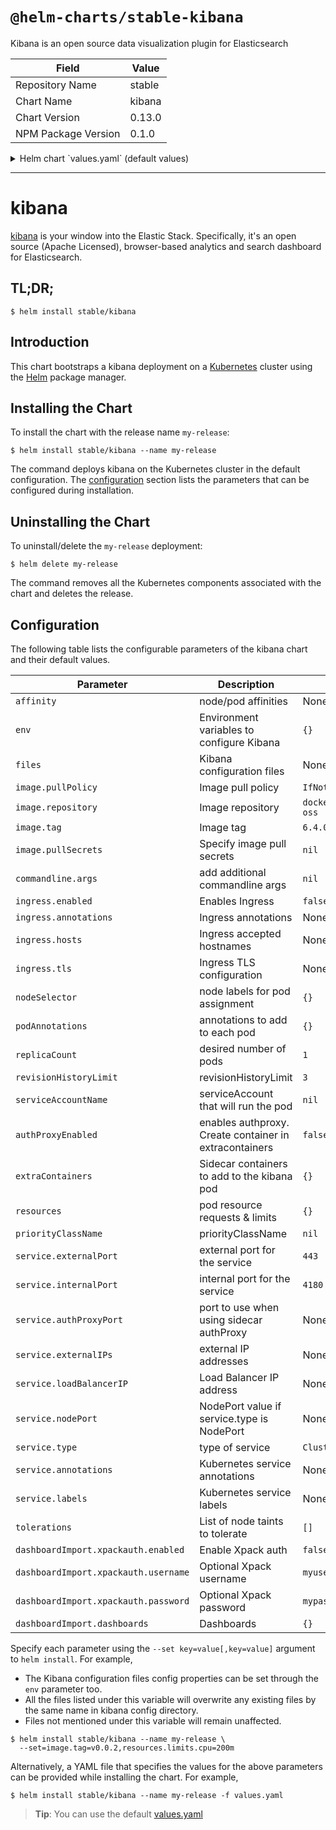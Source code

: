 # `@helm-charts/stable-kibana`

Kibana is an open source data visualization plugin for Elasticsearch

| Field               | Value  |
| ------------------- | ------ |
| Repository Name     | stable |
| Chart Name          | kibana |
| Chart Version       | 0.13.0 |
| NPM Package Version | 0.1.0  |

<details>

<summary>Helm chart `values.yaml` (default values)</summary>

```yaml
image:
  repository: 'docker.elastic.co/kibana/kibana-oss'
  tag: '6.4.0'
  pullPolicy: 'IfNotPresent'

commandline:
  args:

env:
  {}
  # All Kibana configuration options are adjustable via env vars.
  # To adjust a config option to an env var uppercase + replace `.` with `_`
  # Ref: https://www.elastic.co/guide/en/kibana/current/settings.html
  #
  # ELASTICSEARCH_URL: http://elasticsearch-client:9200
  # SERVER_PORT: 5601
  # LOGGING_VERBOSE: "true"
  # SERVER_DEFAULTROUTE: "/app/kibana"

files:
  kibana.yml:
    ## Default Kibana configuration from kibana-docker.
    server.name: kibana
    server.host: '0'
    elasticsearch.url: http://elasticsearch:9200

    ## Custom config properties below
    ## Ref: https://www.elastic.co/guide/en/kibana/current/settings.html
    # server.port: 5601
    # logging.verbose: "true"
    # server.defaultRoute: "/app/kibana"

service:
  type: ClusterIP
  externalPort: 443
  internalPort: 5601
  # authProxyPort: 5602 To be used with authProxyEnabled and a proxy extraContainer
  ## External IP addresses of service
  ## Default: nil
  ##
  # externalIPs:
  # - 192.168.0.1
  #
  ## LoadBalancer IP if service.type is LoadBalancer
  ## Default: nil
  ##
  # loadBalancerIP: 10.2.2.2
  annotations:
    # Annotation example: setup ssl with aws cert when service.type is LoadBalancer
    # service.beta.kubernetes.io/aws-load-balancer-ssl-cert: arn:aws:acm:us-east-1:EXAMPLE_CERT
  labels:
    ## Label example: show service URL in `kubectl cluster-info`
    # kubernetes.io/cluster-service: "true"

ingress:
  enabled: false
  # hosts:
  # - chart-example.local
  # annotations:
  #   kubernetes.io/ingress.class: nginx
  #   kubernetes.io/tls-acme: "true"
  # tls:
  # - secretName: chart-example-tls
  #   hosts:
  #     - chart-example.local

# service account that will run the pod. Leave commented to use the default service account.
# serviceAccountName: kibana

livenessProbe:
  enabled: false
  initialDelaySeconds: 30
  timeoutSeconds: 10

readinessProbe:
  enabled: false
  initialDelaySeconds: 30
  timeoutSeconds: 10

# Enable an authproxy. Specify container in extraContainers
authProxyEnabled: false

extraContainers: |
# - name: proxy
#   image: quay.io/gambol99/keycloak-proxy:latest
#   args:
#     - --resource=uri=/*
#     - --discovery-url=https://discovery-url
#     - --client-id=client
#     - --client-secret=secret
#     - --listen=0.0.0.0:5602
#     - --upstream-url=http://127.0.0.1:5601
#   ports:
#     - name: web
#       containerPort: 9090
resources:
  {}
  # limits:
  #   cpu: 100m
  #   memory: 300Mi
  # requests:
  #   cpu: 100m
  #   memory: 300Mi

priorityClassName: ''

# Affinity for pod assignment
# Ref: https://kubernetes.io/docs/concepts/configuration/assign-pod-node/#affinity-and-anti-affinity
# affinity: {}

# Tolerations for pod assignment
# Ref: https://kubernetes.io/docs/concepts/configuration/taint-and-toleration/
tolerations: []

# Node labels for pod assignment
# Ref: https://kubernetes.io/docs/user-guide/node-selection/
nodeSelector: {}

podAnnotations: {}
replicaCount: 1
revisionHistoryLimit: 3

# to export a dashboard from a running kibana 6.3.x use:
# curl --user <username>:<password> -XGET https://kibana.yourdomain.com:5601/api/kibana/dashboards/export?dashboard=<some-dashboard-uuid> > my-dashboard.json
# you can find an example dashboard for kubernests with fluentd-elasticsearch chart here: https://github.com/monotek/kibana-dashboards/blob/master/k8s-fluentd-elasticsearch.json
dashboardImport:
  xpackauth:
    enabled: false
    username: myuser
    password: mypass
  dashboards: {}
```

</details>

---

# kibana

[kibana](https://github.com/elastic/kibana) is your window into the Elastic Stack. Specifically, it's an open source (Apache Licensed), browser-based analytics and search dashboard for Elasticsearch.

## TL;DR;

```console
$ helm install stable/kibana
```

## Introduction

This chart bootstraps a kibana deployment on a [Kubernetes](http://kubernetes.io) cluster using the [Helm](https://helm.sh) package manager.

## Installing the Chart

To install the chart with the release name `my-release`:

```console
$ helm install stable/kibana --name my-release
```

The command deploys kibana on the Kubernetes cluster in the default configuration. The [configuration](#configuration) section lists the parameters that can be configured during installation.

## Uninstalling the Chart

To uninstall/delete the `my-release` deployment:

```console
$ helm delete my-release
```

The command removes all the Kubernetes components associated with the chart and deletes the release.

## Configuration

The following table lists the configurable parameters of the kibana chart and their default values.

| Parameter                            | Description                                            | Default                               |
| ------------------------------------ | ------------------------------------------------------ | ------------------------------------- |
| `affinity`                           | node/pod affinities                                    | None                                  |
| `env`                                | Environment variables to configure Kibana              | `{}`                                  |
| `files`                              | Kibana configuration files                             | None                                  |
| `image.pullPolicy`                   | Image pull policy                                      | `IfNotPresent`                        |
| `image.repository`                   | Image repository                                       | `docker.elastic.co/kibana/kibana-oss` |
| `image.tag`                          | Image tag                                              | `6.4.0`                               |
| `image.pullSecrets`                  | Specify image pull secrets                             | `nil`                                 |
| `commandline.args`                   | add additional commandline args                        | `nil`                                 |
| `ingress.enabled`                    | Enables Ingress                                        | `false`                               |
| `ingress.annotations`                | Ingress annotations                                    | None:                                 |
| `ingress.hosts`                      | Ingress accepted hostnames                             | None:                                 |
| `ingress.tls`                        | Ingress TLS configuration                              | None:                                 |
| `nodeSelector`                       | node labels for pod assignment                         | `{}`                                  |
| `podAnnotations`                     | annotations to add to each pod                         | `{}`                                  |
| `replicaCount`                       | desired number of pods                                 | `1`                                   |
| `revisionHistoryLimit`               | revisionHistoryLimit                                   | `3`                                   |
| `serviceAccountName`                 | serviceAccount that will run the pod                   | `nil`                                 |
| `authProxyEnabled`                   | enables authproxy. Create container in extracontainers | `false`                               |
| `extraContainers`                    | Sidecar containers to add to the kibana pod            | `{}`                                  |
| `resources`                          | pod resource requests & limits                         | `{}`                                  |
| `priorityClassName`                  | priorityClassName                                      | `nil`                                 |
| `service.externalPort`               | external port for the service                          | `443`                                 |
| `service.internalPort`               | internal port for the service                          | `4180`                                |
| `service.authProxyPort`              | port to use when using sidecar authProxy               | None:                                 |
| `service.externalIPs`                | external IP addresses                                  | None:                                 |
| `service.loadBalancerIP`             | Load Balancer IP address                               | None:                                 |
| `service.nodePort`                   | NodePort value if service.type is NodePort             | None:                                 |
| `service.type`                       | type of service                                        | `ClusterIP`                           |
| `service.annotations`                | Kubernetes service annotations                         | None:                                 |
| `service.labels`                     | Kubernetes service labels                              | None:                                 |
| `tolerations`                        | List of node taints to tolerate                        | `[]`                                  |
| `dashboardImport.xpackauth.enabled`  | Enable Xpack auth                                      | `false`                               |
| `dashboardImport.xpackauth.username` | Optional Xpack username                                | `myuser`                              |
| `dashboardImport.xpackauth.password` | Optional Xpack password                                | `mypass`                              |
| `dashboardImport.dashboards`         | Dashboards                                             | `{}`                                  |

Specify each parameter using the `--set key=value[,key=value]` argument to `helm install`. For example,

- The Kibana configuration files config properties can be set through the `env` parameter too.
- All the files listed under this variable will overwrite any existing files by the same name in kibana config directory.
- Files not mentioned under this variable will remain unaffected.

```console
$ helm install stable/kibana --name my-release \
  --set=image.tag=v0.0.2,resources.limits.cpu=200m
```

Alternatively, a YAML file that specifies the values for the above parameters can be provided while installing the chart. For example,

```console
$ helm install stable/kibana --name my-release -f values.yaml
```

> **Tip**: You can use the default [values.yaml](values.yaml)
